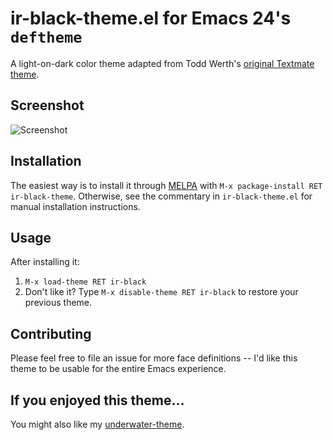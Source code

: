 # ir-black-theme.el for Emacs 24's `deftheme`

A light-on-dark color theme adapted from Todd Werth's [original Textmate theme](http://toddwerth.com/2007/03/29/ir_black-the-last-textmate-theme-youll-ever-need/).

## Screenshot

![Screenshot](https://github.com/jmdeldin/ir-black-theme.el/raw/master/screenshot.png)

## Installation

The easiest way is to install it through [MELPA](http://melpa.milkbox.net/) with 
`M-x package-install RET ir-black-theme`. Otherwise, see the commentary in 
`ir-black-theme.el` for manual installation instructions.

## Usage

After installing it:

1. `M-x load-theme RET ir-black`
2. Don't like it? Type `M-x disable-theme RET ir-black` to restore your
   previous theme.

## Contributing

Please feel free to file an issue for more face definitions -- I'd like this
theme to be usable for the entire Emacs experience.

## If you enjoyed this theme...

You might also like my [underwater-theme](https://github.com/jmdeldin/underwater-theme.el).
